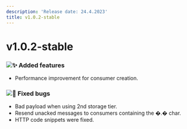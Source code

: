 ```yaml
---
description: 'Release date: 24.4.2023'
title: v1.0.2-stable
---
```


# v1.0.2-stable

### ![:sparkles:](https://a.slack-edge.com/production-standard-emoji-assets/14.0/apple-medium/2728.png) Added features

* Performance improvement for consumer creation.

### ![:bug:](https://a.slack-edge.com/production-standard-emoji-assets/14.0/apple-medium/1f41b.png) Fixed bugs

* Bad payload when using 2nd storage tier.
* Resend unacked messages to consumers containing the �.� char.
* HTTP code snippets were fixed.
